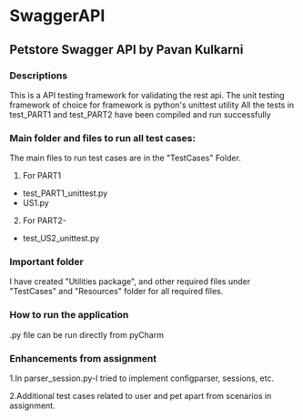# SwaggerAPI

## Petstore Swagger API by Pavan Kulkarni

### Descriptions

This is a API testing framework for validating the rest api. 
The unit testing framework of choice for framework is python's unittest utility
All the tests in test_PART1 and test_PART2 have been compiled and run successfully


### Main folder and files to run all test cases:

The main files to run test cases are in the "TestCases" Folder.

1. For PART1

  * test_PART1_unittest.py
  * US1.py 


2. For PART2- 

  * test_US2_unittest.py

 
### Important folder
I have created "Utilities package", and other required files under "TestCases" and "Resources" folder for all required files.

### How to run the application

.py file can be run directly from pyCharm 

### Enhancements from assignment
1.In parser_session.py-I tried to implement configparser, sessions, etc.

2.Additional test cases related to user and pet apart from scenarios in assignment.


